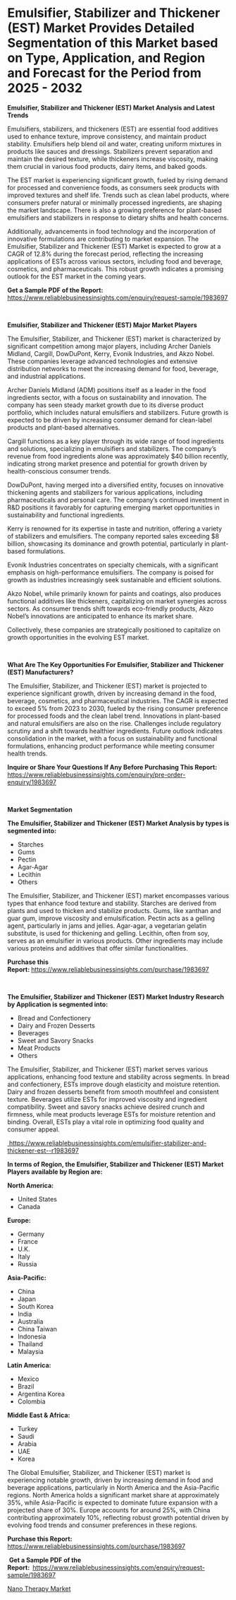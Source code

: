 <p><h1>Emulsifier, Stabilizer and Thickener (EST) Market Provides Detailed Segmentation of this Market based on Type, Application, and Region and Forecast for the Period from 2025 - 2032</h1></p><p><strong>Emulsifier, Stabilizer and Thickener (EST) Market Analysis and Latest Trends</strong></p>
<p><p>Emulsifiers, stabilizers, and thickeners (EST) are essential food additives used to enhance texture, improve consistency, and maintain product stability. Emulsifiers help blend oil and water, creating uniform mixtures in products like sauces and dressings. Stabilizers prevent separation and maintain the desired texture, while thickeners increase viscosity, making them crucial in various food products, dairy items, and baked goods.</p><p>The EST market is experiencing significant growth, fueled by rising demand for processed and convenience foods, as consumers seek products with improved textures and shelf life. Trends such as clean label products, where consumers prefer natural or minimally processed ingredients, are shaping the market landscape. There is also a growing preference for plant-based emulsifiers and stabilizers in response to dietary shifts and health concerns.</p><p>Additionally, advancements in food technology and the incorporation of innovative formulations are contributing to market expansion. The Emulsifier, Stabilizer and Thickener (EST) Market is expected to grow at a CAGR of 12.8% during the forecast period, reflecting the increasing applications of ESTs across various sectors, including food and beverage, cosmetics, and pharmaceuticals. This robust growth indicates a promising outlook for the EST market in the coming years.</p></p>
<p><strong>Get a Sample PDF of the Report:&nbsp;</strong> <a href="https://www.reliablebusinessinsights.com/enquiry/request-sample/1983697?utm_campaign=2734&utm_medium=2&utm_source=Github&utm_content=ia&utm_term=28032025&utm_id=emulsifier-stabilizer-and-thickener-est">https://www.reliablebusinessinsights.com/enquiry/request-sample/1983697</a></p>
<p>&nbsp;</p>
<p><strong>Emulsifier, Stabilizer and Thickener (EST) Major Market Players</strong></p>
<p><p>The Emulsifier, Stabilizer, and Thickener (EST) market is characterized by significant competition among major players, including Archer Daniels Midland, Cargill, DowDuPont, Kerry, Evonik Industries, and Akzo Nobel. These companies leverage advanced technologies and extensive distribution networks to meet the increasing demand for food, beverage, and industrial applications.</p><p>Archer Daniels Midland (ADM) positions itself as a leader in the food ingredients sector, with a focus on sustainability and innovation. The company has seen steady market growth due to its diverse product portfolio, which includes natural emulsifiers and stabilizers. Future growth is expected to be driven by increasing consumer demand for clean-label products and plant-based alternatives.</p><p>Cargill functions as a key player through its wide range of food ingredients and solutions, specializing in emulsifiers and stabilizers. The company’s revenue from food ingredients alone was approximately $40 billion recently, indicating strong market presence and potential for growth driven by health-conscious consumer trends.</p><p>DowDuPont, having merged into a diversified entity, focuses on innovative thickening agents and stabilizers for various applications, including pharmaceuticals and personal care. The company’s continued investment in R&D positions it favorably for capturing emerging market opportunities in sustainability and functional ingredients.</p><p>Kerry is renowned for its expertise in taste and nutrition, offering a variety of stabilizers and emulsifiers. The company reported sales exceeding $8 billion, showcasing its dominance and growth potential, particularly in plant-based formulations.</p><p>Evonik Industries concentrates on specialty chemicals, with a significant emphasis on high-performance emulsifiers. The company is poised for growth as industries increasingly seek sustainable and efficient solutions.</p><p>Akzo Nobel, while primarily known for paints and coatings, also produces functional additives like thickeners, capitalizing on market synergies across sectors. As consumer trends shift towards eco-friendly products, Akzo Nobel’s innovations are anticipated to enhance its market share.</p><p>Collectively, these companies are strategically positioned to capitalize on growth opportunities in the evolving EST market.</p></p>
<p>&nbsp;</p>
<p><strong>What Are The Key Opportunities For Emulsifier, Stabilizer and Thickener (EST) Manufacturers?</strong></p>
<p><p>The Emulsifier, Stabilizer, and Thickener (EST) market is projected to experience significant growth, driven by increasing demand in the food, beverage, cosmetics, and pharmaceutical industries. The CAGR is expected to exceed 5% from 2023 to 2030, fueled by the rising consumer preference for processed foods and the clean label trend. Innovations in plant-based and natural emulsifiers are also on the rise. Challenges include regulatory scrutiny and a shift towards healthier ingredients. Future outlook indicates consolidation in the market, with a focus on sustainability and functional formulations, enhancing product performance while meeting consumer health trends.</p></p>
<p><strong>Inquire or Share Your Questions If Any Before Purchasing This Report:</strong> <a href="https://www.reliablebusinessinsights.com/enquiry/pre-order-enquiry/1983697?utm_campaign=2734&utm_medium=2&utm_source=Github&utm_content=ia&utm_term=28032025&utm_id=emulsifier-stabilizer-and-thickener-est">https://www.reliablebusinessinsights.com/enquiry/pre-order-enquiry/1983697</a></p>
<p>&nbsp;</p>
<p><strong>Market Segmentation</strong></p>
<p><strong>The Emulsifier, Stabilizer and Thickener (EST) Market Analysis by types is segmented into:</strong></p>
<p><ul><li>Starches</li><li>Gums</li><li>Pectin</li><li>Agar-Agar</li><li>Lecithin</li><li>Others</li></ul></p>
<p><p>The Emulsifier, Stabilizer, and Thickener (EST) market encompasses various types that enhance food texture and stability. Starches are derived from plants and used to thicken and stabilize products. Gums, like xanthan and guar gum, improve viscosity and emulsification. Pectin acts as a gelling agent, particularly in jams and jellies. Agar-agar, a vegetarian gelatin substitute, is used for thickening and gelling. Lecithin, often from soy, serves as an emulsifier in various products. Other ingredients may include various proteins and additives that offer similar functionalities.</p></p>
<p><strong>Purchase this Report:&nbsp;</strong><a href="https://www.reliablebusinessinsights.com/purchase/1983697?utm_campaign=2734&utm_medium=2&utm_source=Github&utm_content=ia&utm_term=28032025&utm_id=emulsifier-stabilizer-and-thickener-est">https://www.reliablebusinessinsights.com/purchase/1983697</a></p>
<p>&nbsp;</p>
<p><strong>The Emulsifier, Stabilizer and Thickener (EST) Market Industry Research by Application is segmented into:</strong></p>
<p><ul><li>Bread and Confectionery</li><li>Dairy and Frozen Desserts</li><li>Beverages</li><li>Sweet and Savory Snacks</li><li>Meat Products</li><li>Others</li></ul></p>
<p><p>The Emulsifier, Stabilizer, and Thickener (EST) market serves various applications, enhancing food texture and stability across segments. In bread and confectionery, ESTs improve dough elasticity and moisture retention. Dairy and frozen desserts benefit from smooth mouthfeel and consistent texture. Beverages utilize ESTs for improved viscosity and ingredient compatibility. Sweet and savory snacks achieve desired crunch and firmness, while meat products leverage ESTs for moisture retention and binding. Overall, ESTs play a vital role in optimizing food quality and consumer appeal.</p></p>
<p><a href="https://www.reliablebusinessinsights.com/emulsifier-stabilizer-and-thickener-est--r1983697?utm_campaign=2734&utm_medium=2&utm_source=Github&utm_content=ia&utm_term=28032025&utm_id=emulsifier-stabilizer-and-thickener-est">&nbsp;https://www.reliablebusinessinsights.com/emulsifier-stabilizer-and-thickener-est--r1983697</a></p>
<p><strong>In terms of Region, the Emulsifier, Stabilizer and Thickener (EST) Market Players available by Region are:</strong></p>
<p>
    <p> <strong> North America: </strong>
        <ul>
            <li>United States</li>
            <li>Canada</li>
        </ul>
        </p> 
    <p> <strong> Europe: </strong>
        <ul>
            <li>Germany</li>
            <li>France</li>
            <li>U.K.</li>
            <li>Italy</li>
            <li>Russia</li>
        </ul>
        </p> 
    <p> <strong> Asia-Pacific: </strong>
        <ul>
            <li>China</li>
            <li>Japan</li>
            <li>South Korea</li>
            <li>India</li>
            <li>Australia</li>
            <li>China Taiwan</li>
            <li>Indonesia</li>
            <li>Thailand</li>
            <li>Malaysia</li>
        </ul>
        </p> 
    <p> <strong> Latin America: </strong>
        <ul>
            <li>Mexico</li>
            <li>Brazil</li>
            <li>Argentina Korea</li>
            <li>Colombia</li>
        </ul>
        </p> 
    <p> <strong> Middle East & Africa: </strong>
        <ul>
            <li>Turkey</li>
            <li>Saudi</li>
            <li>Arabia</li>
            <li>UAE</li>
            <li>Korea</li>
        </ul>
    </p>
    </p>
<p><p>The Global Emulsifier, Stabilizer, and Thickener (EST) market is experiencing notable growth, driven by increasing demand in food and beverage applications, particularly in North America and the Asia-Pacific regions. North America holds a significant market share at approximately 35%, while Asia-Pacific is expected to dominate future expansion with a projected share of 30%. Europe accounts for around 25%, with China contributing approximately 10%, reflecting robust growth potential driven by evolving food trends and consumer preferences in these regions.</p></p>
<p><strong>Purchase this Report: </strong><a href="https://www.reliablebusinessinsights.com/purchase/1983697?utm_campaign=2734&utm_medium=2&utm_source=Github&utm_content=ia&utm_term=28032025&utm_id=emulsifier-stabilizer-and-thickener-est">https://www.reliablebusinessinsights.com/purchase/1983697</a></p>
<p>&nbsp;<strong>Get a Sample PDF of the Report:&nbsp;&nbsp;</strong><a href="https://www.reliablebusinessinsights.com/enquiry/request-sample/1983697?utm_campaign=2734&utm_medium=2&utm_source=Github&utm_content=ia&utm_term=28032025&utm_id=emulsifier-stabilizer-and-thickener-est">https://www.reliablebusinessinsights.com/enquiry/request-sample/1983697</a></p>
<p><strong></strong></p>
<p><p><a href="https://github.com/AlisaRowe24/Market-Research-Report-List-2/blob/main/nano-therapy-market.md?utm_campaign=2734&utm_medium=2&utm_source=Github&utm_content=ia&utm_term=28032025&utm_id=emulsifier-stabilizer-and-thickener-est">Nano Therapy Market</a></p></p>